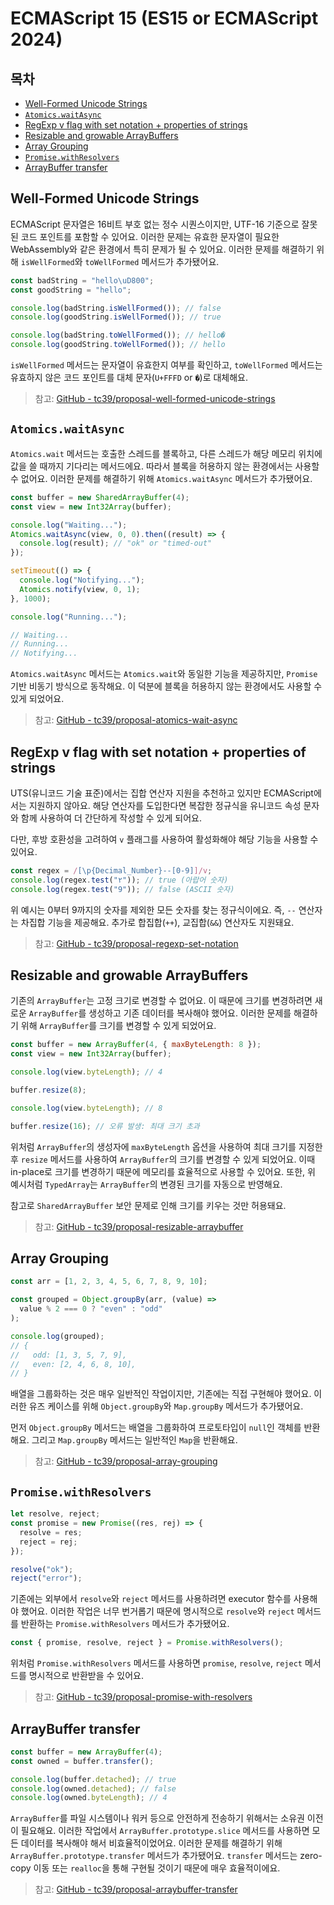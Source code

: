 # ECMAScript 15 (ES15 or ECMAScript 2024)

## 목차

- [Well-Formed Unicode Strings](#well-formed-unicode-strings)
- [`Atomics.waitAsync`](#atomicswaitasync)
- [RegExp v flag with set notation + properties of strings](#regexp-v-flag-with-set-notation--properties-of-strings)
- [Resizable and growable ArrayBuffers](#resizable-and-growable-arraybuffers)
- [Array Grouping](#array-grouping)
- [`Promise.withResolvers`](#promisewithresolvers)
- [ArrayBuffer transfer](#arraybuffer-transfer)

## Well-Formed Unicode Strings

ECMAScript 문자열은 16비트 부호 없는 정수 시퀀스이지만, UTF-16 기준으로 잘못된 코드 포인트를 포함할 수 있어요. 이러한 문제는 유효한 문자열이 필요한 WebAssembly와 같은 환경에서 특히 문제가 될 수 있어요. 이러한 문제를 해결하기 위해 `isWellFormed`와 `toWellFormed` 메서드가 추가됐어요.

```javascript
const badString = "hello\uD800";
const goodString = "hello";

console.log(badString.isWellFormed()); // false
console.log(goodString.isWellFormed()); // true

console.log(badString.toWellFormed()); // hello�
console.log(goodString.toWellFormed()); // hello
```

`isWellFormed` 메서드는 문자열이 유효한지 여부를 확인하고, `toWellFormed` 메서드는 유효하지 않은 코드 포인트를 대체 문자(`U+FFFD` or `�`)로 대체해요.

> 참고: [GitHub - tc39/proposal-well-formed-unicode-strings](https://github.com/tc39/proposal-is-usv-string)

## `Atomics.waitAsync`

`Atomics.wait` 메서드는 호출한 스레드를 블록하고, 다른 스레드가 해당 메모리 위치에 값을 쓸 때까지 기다리는 메서드에요. 따라서 블록을 허용하지 않는 환경에서는 사용할 수 없어요. 이러한 문제를 해결하기 위해 `Atomics.waitAsync` 메서드가 추가됐어요.

```javascript
const buffer = new SharedArrayBuffer(4);
const view = new Int32Array(buffer);

console.log("Waiting...");
Atomics.waitAsync(view, 0, 0).then((result) => {
  console.log(result); // "ok" or "timed-out"
});

setTimeout(() => {
  console.log("Notifying...");
  Atomics.notify(view, 0, 1);
}, 1000);

console.log("Running...");

// Waiting...
// Running...
// Notifying...
```

`Atomics.waitAsync` 메서드는 `Atomics.wait`와 동일한 기능을 제공하지만, `Promise` 기반 비동기 방식으로 동작해요. 이 덕분에 블록을 허용하지 않는 환경에서도 사용할 수 있게 되었어요.

> 참고: [GitHub - tc39/proposal-atomics-wait-async](https://github.com/tc39/proposal-atomics-wait-async/blob/master/PROPOSAL.md)

## RegExp v flag with set notation + properties of strings

UTS(유니코드 기술 표준)에서는 집합 연산자 지원을 추천하고 있지만 ECMAScript에서는 지원하지 않아요. 해당 연산자를 도입한다면 복잡한 정규식을 유니코드 속성 문자와 함께 사용하여 더 간단하게 작성할 수 있게 되어요.

다만, 후방 호환성을 고려하여 `v` 플래그를 사용하여 활성화해야 해당 기능을 사용할 수 있어요.

```javascript
const regex = /[\p{Decimal_Number}--[0-9]]/v;
console.log(regex.test("٢")); // true (아랍어 숫자)
console.log(regex.test("9")); // false (ASCII 숫자)
```

위 예시는 0부터 9까지의 숫자를 제외한 모든 숫자를 찾는 정규식이에요. 즉, `--` 연산자는 차집합 기능을 제공해요. 추가로 합집합(`++`), 교집합(`&&`) 연산자도 지원돼요.

> 참고: [GitHub - tc39/proposal-regexp-set-notation](https://github.com/tc39/proposal-regexp-v-flag?tab=readme-ov-file)

## Resizable and growable ArrayBuffers

기존의 `ArrayBuffer`는 고정 크기로 변경할 수 없어요. 이 때문에 크기를 변경하려면 새로운 `ArrayBuffer`를 생성하고 기존 데이터를 복사해야 했어요. 이러한 문제를 해결하기 위해 `ArrayBuffer`를 크기를 변경할 수 있게 되었어요.

```javascript
const buffer = new ArrayBuffer(4, { maxByteLength: 8 });
const view = new Int32Array(buffer);

console.log(view.byteLength); // 4

buffer.resize(8);

console.log(view.byteLength); // 8

buffer.resize(16); // 오류 발생: 최대 크기 초과
```

위처럼 `ArrayBuffer`의 생성자에 `maxByteLength` 옵션을 사용하여 최대 크기를 지정한 후 `resize` 메서드를 사용하여 `ArrayBuffer`의 크기를 변경할 수 있게 되었어요. 이때 in-place로 크기를 변경하기 때문에 메모리를 효율적으로 사용할 수 있어요. 또한, 위 예시처럼 `TypedArray`는 `ArrayBuffer`의 변경된 크기를 자동으로 반영해요.

참고로 `SharedArrayBuffer` 보안 문제로 인해 크기를 키우는 것만 허용돼요.

> 참고: [GitHub - tc39/proposal-resizable-arraybuffer](https://github.com/tc39/proposal-resizablearraybuffer)

## Array Grouping

```javascript
const arr = [1, 2, 3, 4, 5, 6, 7, 8, 9, 10];

const grouped = Object.groupBy(arr, (value) =>
  value % 2 === 0 ? "even" : "odd"
);

console.log(grouped);
// {
//   odd: [1, 3, 5, 7, 9],
//   even: [2, 4, 6, 8, 10],
// }
```

배열을 그룹화하는 것은 매우 일반적인 작업이지만, 기존에는 직접 구현해야 했어요. 이러한 유즈 케이스를 위해 `Object.groupBy`와 `Map.groupBy` 메서드가 추가됐어요.

먼저 `Object.groupBy` 메서드는 배열을 그룹화하여 프로토타입이 `null`인 객체를 반환해요. 그리고 `Map.groupBy` 메서드는 일반적인 `Map`을 반환해요.

> 참고: [GitHub - tc39/proposal-array-grouping](https://github.com/tc39/proposal-array-grouping)

## `Promise.withResolvers`

```javascript
let resolve, reject;
const promise = new Promise((res, rej) => {
  resolve = res;
  reject = rej;
});

resolve("ok");
reject("error");
```

기존에는 외부에서 `resolve`와 `reject` 메서드를 사용하려면 executor 함수를 사용해야 했어요. 이러한 작업은 너무 번거롭기 때문에 명시적으로 `resolve`와 `reject` 메서드를 반환하는 `Promise.withResolvers` 메서드가 추가됐어요.

```javascript
const { promise, resolve, reject } = Promise.withResolvers();
```

위처럼 `Promise.withResolvers` 메서드를 사용하면 `promise`, `resolve`, `reject` 메서드를 명시적으로 반환받을 수 있어요.

> 참고: [GitHub - tc39/proposal-promise-with-resolvers](https://github.com/tc39/proposal-promise-with-resolvers)

## ArrayBuffer transfer

```javascript
const buffer = new ArrayBuffer(4);
const owned = buffer.transfer();

console.log(buffer.detached); // true
console.log(owned.detached); // false
console.log(owned.byteLength); // 4
```

`ArrayBuffer`를 파일 시스템이나 워커 등으로 안전하게 전송하기 위해서는 소유권 이전이 필요해요. 이러한 작업에서 `ArrayBuffer.prototype.slice` 메서드를 사용하면 모든 데이터를 복사해야 해서 비효율적이었어요. 이러한 문제를 해결하기 위해 `ArrayBuffer.prototype.transfer` 메서드가 추가됐어요. `transfer` 메서드는 zero-copy 이동 또는 `realloc`을 통해 구현될 것이기 때문에 매우 효율적이에요.

> 참고: [GitHub - tc39/proposal-arraybuffer-transfer](https://github.com/tc39/proposal-arraybuffer-transfer)
